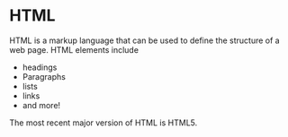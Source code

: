 # HTML

HTML is a markup language that can be used to define the structure of a web page. HTML elements include

* headings
* Paragraphs
* lists
* links
* and more!

The most recent major version of HTML is HTML5.